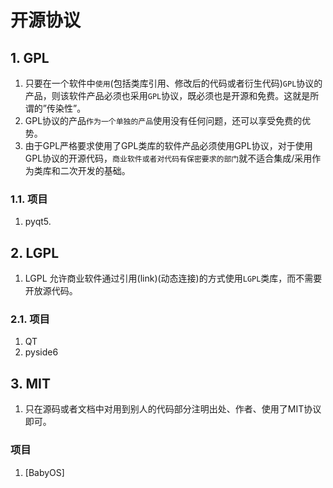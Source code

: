 # 开源协议


## 1. GPL

1. 只要在一个软件中`使用`(包括类库引用、修改后的代码或者衍生代码)`GPL`协议的产品，则该软件产品必须也采用`GPL`协议，既必须也是开源和免费。这就是所谓的”传染性”。
2. GPL协议的产品`作为一个单独的产品`使用没有任何问题，还可以享受免费的优势。
3. 由于GPL严格要求使用了GPL类库的软件产品必须使用GPL协议，对于使用GPL协议的开源代码，`商业软件或者对代码有保密要求的部门`就不适合集成/采用作为类库和二次开发的基础。

### 1.1. 项目

1. pyqt5.

## 2. LGPL

1. LGPL 允许商业软件通过引用(link)(动态连接)的方式使用`LGPL`类库，而不需要开放源代码。

### 2.1. 项目

1. QT
2. pyside6

## 3. MIT

1. 只在源码或者文档中对用到别人的代码部分注明出处、作者、使用了MIT协议即可。

### 项目

1. [BabyOS]

